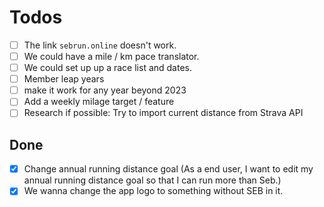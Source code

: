 # Todos

- [ ] The link `sebrun.online` doesn't work.
- [ ] We could have a mile / km pace translator.
- [ ] We could set up up a race list and dates.
- [ ] Member leap years
- [ ] make it work for any year beyond 2023
- [ ] Add a weekly milage target / feature
- [ ] Research if possible:  Try to import current distance from Strava API

## Done

- [x] Change annual running distance goal (As a end user, I want to edit my annual running distance goal so that I can run more than Seb.)
- [x] We wanna change the app logo to something without SEB in it.
